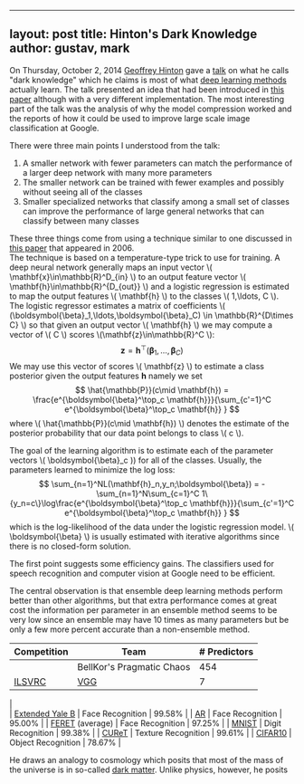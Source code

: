 ------------------------
layout: post
title: Hinton's Dark Knowledge
author: gustav, mark
------------------------

On Thursday, October 2, 2014 [Geoffrey Hinton](http://www.cs.toronto.edu/~hinton/) gave a [talk](http://www.iro.umontreal.ca/~bengioy/cifar/NCAP2014-summerschool/slides/geoff_hinton_dark14.pdf) on what he calls "dark knowledge" which
he claims is most of what [deep learning methods](http://deeplearning.net/)
actually learn.  The talk presented an idea that had been introduced in
[this paper](http://www.cs.cornell.edu/~caruana/compression.kdd06.pdf)
although with a very different implementation.  The most interesting part of the talk
was the analysis of why the model compression worked and the reports of how it
could be used to improve large scale image classification at Google.

  There were three main points I understood from the talk:
1. A smaller network with fewer parameters can match the performance of a larger deep network with many more parameters
2. The smaller network can be trained with fewer examples and possibly without seeing all of the classes
3. Smaller specialized networks that classify among a small set of classes can improve the performance of large general networks that can classify between many classes

These three things come from using a technique similar to one discussed in [this paper](http://www.cs.cornell.edu/~caruana/compression.kdd06.pdf) that appeared in 2006.  
The technique is based on a temperature-type trick to use for training.  A deep neural network generally maps an input vector \\( \mathbf{x}\in\mathbb{R}^D_{in} \\) to an output feature vector 
    \\( \mathbf{h}\in\mathbb{R}^{D_{out}} \\) and a logistic regression is estimated to map the output
features \\( \mathbf{h} \\) to the classes \\( 1,\ldots, C \\).  The logistic regressor estimates a matrix of coefficients \\( (\boldsymbol{\beta}_1,\ldots,\boldsymbol{\beta}_C) \in \mathbb{R}^{D\times C} \\) so that
given an output vector \\( \mathbf{h} \\) we may compute a vector of \\( C \\) scores \\(\mathbf{z}\in\mathbb{R}^C \\):
$$ \mathbf{z}=\mathbf{h}^{\top}(\boldsymbol{\beta}_1,\ldots,\boldsymbol{\beta}_C) $$
We may use this vector of scores \\( \mathbf{z} \\) to estimate a class posterior given the output features $\mathbf{h}$ namely we set
$$ \hat{\mathbb{P}}(c\mid \mathbf{h}) = \frac{e^{\boldsymbol{\beta}^\top_c \mathbf{h}}}{\sum_{c'=1}^C e^{\boldsymbol{\beta}^\top_c \mathbf{h}} } $$
where \\( \hat{\mathbb{P}}(c\mid \mathbf{h}) \\) denotes the estimate of the posterior probability that our data point belongs to class
\\( c \\).  

The goal of the learning algorithm is to estimate each of the parameter vectors \\( \boldsymbol{\beta}_c \)) for all of the classes.
Usually, the parameters learned to minimize the log loss:
$$ \sum_{n=1}^NL(\mathbf{h}_n,y_n;\boldsymbol{\beta}) = -\sum_{n=1}^N\sum_{c=1}^C 1\{y_n=c\}\log\frac{e^{\boldsymbol{\beta}^\top_c \mathbf{h}}}{\sum_{c'=1}^C e^{\boldsymbol{\beta}^\top_c \mathbf{h}} } $$
which is the log-likelihood of the data under the logistic regression model.  \\( \boldsymbol{\beta} \\) is usually estimated with iterative algorithms
since there is no closed-form solution.


The first point suggests some efficiency gains.  The classifiers used for speech recognition and computer vision
at Google need to be efficient.

  The central observation is that ensemble deep learning methods
perform better than other algorithms, but that extra performance comes at great cost the information per
parameter in an ensemble method seems to be very low since an ensemble may
have 10 times as many parameters but be only a few more percent accurate
than a non-ensemble method.

| Competition   |  Team  | # Predictors  |
|---|---|---|
|  | BellKor's Pragmatic Chaos |  454 |
| [ILSVRC](http://www.image-net.org/challenges/LSVRC/2014/results) | [VGG](http://arxiv.org/pdf/1409.1556) | 7 |
| 									       
| [Extended Yale B](http://vision.ucsd.edu/~leekc/ExtYaleDatabase/ExtYaleB.html)  | Face Recognition  | 99.58%  |
| [AR](http://www2.ece.ohio-state.edu/~aleix/ARdatabase.html) | Face Recognition  | 95.00%   |
| [FERET](http://www.itl.nist.gov/iad/humanid/feret/feret_master.html) (average)   | Face Recognition  | 97.25%  |
| [MNIST](http://yann.lecun.com/exdb/mnist/) | Digit Recognition  | 99.38% |
| [CUReT](http://www1.cs.columbia.edu/CAVE//exclude/curet/.index.html) | Texture Recognition |  99.61% |
| [CIFAR10](http://www.cs.toronto.edu/~kriz/cifar.html) | Object Recognition  | 78.67% |


  He draws an analogy to cosmology which posits that most
of the mass of the universe is in so-called [dark matter](http://en.wikipedia.org/wiki/Dark_matter). Unlike physics, however, he posits